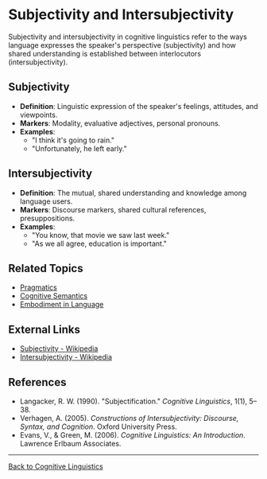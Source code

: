 # Subjectivity and Intersubjectivity

Subjectivity and intersubjectivity in cognitive linguistics refer to the ways language expresses the speaker's perspective (subjectivity) and how shared understanding is established between interlocutors (intersubjectivity).

## Subjectivity

- **Definition**: Linguistic expression of the speaker's feelings, attitudes, and viewpoints.
- **Markers**: Modality, evaluative adjectives, personal pronouns.
- **Examples**:
  - "I think it's going to rain."
  - "Unfortunately, he left early."

## Intersubjectivity

- **Definition**: The mutual, shared understanding and knowledge among language users.
- **Markers**: Discourse markers, shared cultural references, presuppositions.
- **Examples**:
  - "You know, that movie we saw last week."
  - "As we all agree, education is important."

## Related Topics

- [Pragmatics](../../Language/Inner-Structure/Pragmatics/Pragmatics.md)
- [Cognitive Semantics](../Cognitive-Semantics.md)
- [Embodiment in Language](../Embodiment-in-Language.md)

## External Links

- [Subjectivity - Wikipedia](https://en.wikipedia.org/wiki/Subjectivity)
- [Intersubjectivity - Wikipedia](https://en.wikipedia.org/wiki/Intersubjectivity)

## References

- Langacker, R. W. (1990). "Subjectification." *Cognitive Linguistics*, 1(1), 5–38.
- Verhagen, A. (2005). *Constructions of Intersubjectivity: Discourse, Syntax, and Cognition*. Oxford University Press.
- Evans, V., & Green, M. (2006). *Cognitive Linguistics: An Introduction*. Lawrence Erlbaum Associates.

---

[Back to Cognitive Linguistics](../README.md)
